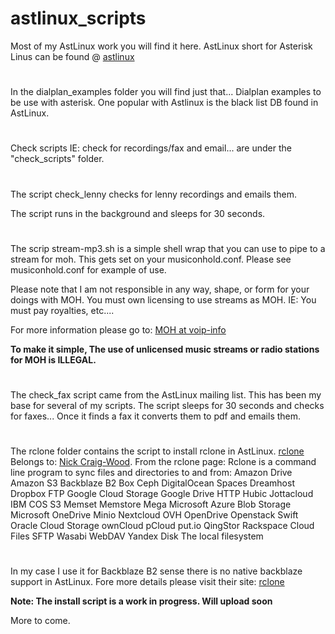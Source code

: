 # astlinux_scripts
Most of my AstLinux work you will find it here.
AstLinux short for Asterisk Linus can be found @ [astlinux](https://www.astlinux-project.org)
#

In the dialplan_examples folder you will find just that... Dialplan examples to be use with asterisk. One popular with Astlinux is the black list DB found in AstLinux.
#
Check scripts IE: check for recordings/fax and email... are under the "check_scripts" folder.
#
The script check_lenny checks for lenny recordings and emails them.

The script runs in the background and sleeps for 30 seconds.
#
The scrip stream-mp3.sh is a simple shell wrap that you can use to pipe to a stream for moh.
This gets set on your musiconhold.conf.
Please see musiconhold.conf for example of use.

Please note that I am not responsible in any way, shape, or form for your doings with MOH. You must own licensing to use streams as MOH. IE: You must pay royalties, etc....

For more information please go to: [MOH at voip-info](https://www.voip-info.org/music-on-hold/)

**To make it simple, The use of unlicensed music streams or radio stations for MOH is ILLEGAL.**
#
The check_fax script came from the AstLinux mailing list. This has been my base for several of my scripts.
The script sleeps for 30 seconds and checks for faxes... Once it finds a fax it converts them to pdf and emails them.
#
The rclone folder contains the script to install rclone in AstLinux. [rclone](https://rclone.org/) Belongs to:
[Nick Craig-Wood](https://www.craig-wood.com/nick/). 
From the rclone page: Rclone is a command line program to sync files and directories to and from:
Amazon Drive
Amazon S3
Backblaze B2
Box
Ceph
DigitalOcean Spaces
Dreamhost
Dropbox
FTP
Google Cloud Storage
Google Drive
HTTP
Hubic
Jottacloud
IBM COS S3
Memset Memstore
Mega
Microsoft Azure Blob Storage
Microsoft OneDrive
Minio
Nextcloud
OVH
OpenDrive
Openstack Swift
Oracle Cloud Storage
ownCloud
pCloud
put.io
QingStor
Rackspace Cloud Files
SFTP
Wasabi
WebDAV
Yandex Disk
The local filesystem
#
In my case I use it for Backblaze B2 sense there is no native backblaze support in AstLinux.
Fore more details please visit their site: [rclone](https://rclone.org/)

**Note: The install script is a work in progress. Will upload soon**

More to come.

